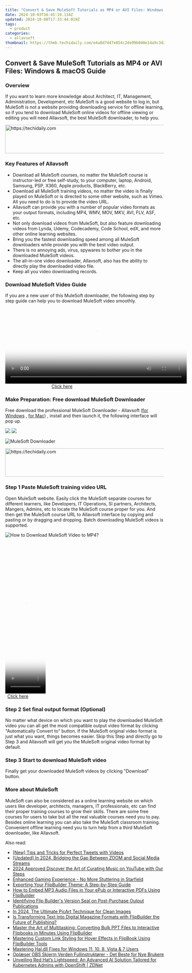 ```yaml
---
title: "Convert & Save MuleSoft Tutorials as MP4 or AVI Files: Windows & macOS Guide"
date: 2024-10-03T16:45:19.134Z
updated: 2024-10-08T17:33:44.019Z
tags:
  - product
categories:
  - allavsoft
thumbnail: https://thmb.techidaily.com/e4a8d7447e854c2de99b048e14a9c3d2b9315b35b4cc07b6ffa3d376da485f27.jpg
---
```


## Convert & Save MuleSoft Tutorials as MP4 or AVI Files: Windows & macOS Guide

### Overview

If you want to learn more knowledge about Architect, IT, Management, Administration, Development, etc MuleSoft is a good website to log in, but MuleSoft is not a website providing downloading service for offline learning, so if you tend to download MuleSoft online videos for offline viewing or editing you will need Allavsoft, the best MuleSoft downloader, to help you.

<!-- affiliate ads begin -->
<a href="https://ephamedtechinc.pxf.io/c/5597632/2130528/26400" target="_top" id="2130528">
  <img src="//a.impactradius-go.com/display-ad/26400-2130528" border="0" alt="https://techidaily.com" width="728" height="90"/>
</a>
<img height="0" width="0" src="https://ephamedtechinc.pxf.io/i/5597632/2130528/26400" style="position:absolute;visibility:hidden;" border="0" />
<!-- affiliate ads end -->

### Key Features of Allavsoft

* Download all MuleSoft courses, no matter the MuleSoft course is instructor-led or free self-study, to your computer, laptop, Android, Samsung, PSP, X360, Apple products, BlackBerry, etc.
* Download all MuleSoft training videos, no matter the video is finally played on MuleSoft or is directed to some other website, such as Vimeo. All you need to do is to provide the video URL.
* Allavsoft can provide you with a number of popular video formats as your output formats, including MP4, WMV, MOV, MKV, AVI, FLV, ASF, etc.
* Not only download videos from MuleSoft, but also feature downloading videos from Lynda, Udemy, Codecademy, Code School, edX, and more other online learning websites.
* Bring you the fastest downloading speed among all MuleSoft downloaders while provide you with the best video output.
* There is no annoying ads, virus, spywares to bother you in the downloaded MuleSoft videos.
* The all-in-one video downloader, Allavsoft, also has the ability to directly play the downloaded video file.
* Keep all you video downloading records.

### Download MuleSoft Video Guide

If you are a new user of this MuleSoft downloader, the following step by step guide can help you to download MuleSoft video smoothly.

<!-- affiliate ads begin -->
<span id="1993645">
					<video width="576" height="240" style="cursor:pointer"
           poster="//a.impactradius-go.com/display-clicktoplayimage/1993645.png"
           onclick="if(!this.playClicked){this.play();this.setAttribute('controls',true);this.playClicked=true;}">
	   <source src="//a.impactradius-go.com/display-ad/22993-1993645">
	   <img src="//a.impactradius-go.com/display-clicktoplayimage/1993645.png" style="border: none; height: 100%; width: 100%; object-fit: contain">
	</video>
	<div style="width:360px;text-align:center"><a href="javascript:window.open(decodeURIComponent('https%3A%2F%2Fhomestyler.sjv.io%2Fc%2F5597632%2F1993645%2F22993'), '_blank');void(0);">Click here</a></div>
</span>
<img height="0" width="0" src="https://imp.pxf.io/i/5597632/1993645/22993" style="position:absolute;visibility:hidden;" border="0" />
<!-- affiliate ads end -->

### Make Preparation: Free download MuleSoft Downloader

Free download the professional MuleSoft Downloader - Allavsoft ([for Windows](https://tools.techidaily.com/allavsoft/products/) , [for Mac](https://tools.techidaily.com/allavsoft/products/)) , install and then launch it, the following interface will pop up.

[![](https://www.allavsoft.com/how-to/../images/how-to/free-download-win.jpg)](https://tools.techidaily.com/allavsoft/products/) [![](https://www.allavsoft.com/how-to/../images/how-to/free-download-mac.jpg)](https://tools.techidaily.com/allavsoft/products/)

![MuleSoft Downloader](https://www.allavsoft.com/how-to/../images/allavsoft/screen-shot-600.jpg)

<!-- affiliate ads begin -->
<a href="https://appsumo.8odi.net/c/5597632/2043662/7443" target="_top" id="2043662">
  <img src="//a.impactradius-go.com/display-ad/7443-2043662" border="0" alt="https://techidaily.com" width="728" height="90"/>
</a>
<img height="0" width="0" src="https://appsumo.8odi.net/i/5597632/2043662/7443" style="position:absolute;visibility:hidden;" border="0" />
<!-- affiliate ads end -->

### Step 1 Paste MuleSoft training video URL

Open MuleSoft website. Easily click the MuleSoft separate courses for different learners, like Developers, IT Operations, SI partners, Architects, Mangers, Admins, etc to locate the MuleSoft course proper for you. And then get the MuleSoft course URL to Allavsoft interface by copying and pasting or by dragging and dropping. Batch downloading MuleSoft videos is supported.

![How to Download MuleSoft Video to MP4?](https://www.allavsoft.com/how-to/../images/how-to/download-rtmp-video/download-rtmp-video.jpg)

<!-- affiliate ads begin -->
<span id="1993654">
					<video width="128" height="480" style="cursor:pointer"
           poster="//a.impactradius-go.com/display-clicktoplayimage/1993654.png"
           onclick="if(!this.playClicked){this.play();this.setAttribute('controls',true);this.playClicked=true;}">
	   <source src="//a.impactradius-go.com/display-ad/22993-1993654">
	   <img src="//a.impactradius-go.com/display-clicktoplayimage/1993654.png" style="border: none; height: 100%; width: 100%; object-fit: contain">
	</video>
	<div style="width:80px;text-align:center"><a href="javascript:window.open(decodeURIComponent('https%3A%2F%2Fhomestyler.sjv.io%2Fc%2F5597632%2F1993654%2F22993'), '_blank');void(0);">Click here</a></div>
</span>
<img height="0" width="0" src="https://imp.pxf.io/i/5597632/1993654/22993" style="position:absolute;visibility:hidden;" border="0" />
<!-- affiliate ads end -->

### Step 2 Set final output format (Optional)

No matter what device on which you want to play the downloaded MuleSoft video you can all get the most compatible output video format by clicking "Automatically Convert to" button. If the MuleSoft original video format is just what you want, things becomes easier. Skip this Step and directly go to Step 3 and Allavsoft will get you the MuleSoft original video format by default.

### Step 3 Start to download MuleSoft video

Finally get your downloaded MuleSoft videos by clicking "Download" button.

### More about MuleSoft

MuleSoft can also be considered as a online learning website on which users like developer, architects, managers, IT professionals, etc can find their proper training courses to grow their skills. There are some free courses for users to take but all the real valuable courses need you to pay. Besides online learning you can also take the MuleSoft classroom training. Convenient offline learning need you to turn help from a third MuleSoft downloader, like Allavsoft.

<ins class="adsbygoogle"
     style="display:block"
     data-ad-format="autorelaxed"
     data-ad-client="ca-pub-7571918770474297"
     data-ad-slot="1223367746"></ins>

<ins class="adsbygoogle"
     style="display:block"
     data-ad-client="ca-pub-7571918770474297"
     data-ad-slot="8358498916"
     data-ad-format="auto"
     data-full-width-responsive="true"></ins>

<span class="atpl-alsoreadstyle">Also read:</span>
<div><ul>
<li><a href="https://twitter-videos.techidaily.com/new-tips-and-tricks-for-perfect-tweets-with-videos/"><u>[New] Tips and Tricks for Perfect Tweets with Videos</u></a></li>
<li><a href="https://vp-tips.techidaily.com/updated-in-2024-bridging-the-gap-between-zoom-and-social-media-streams/"><u>[Updated] In 2024, Bridging the Gap Between ZOOM and Social Media Streams</u></a></li>
<li><a href="https://youtube-clips.techidaily.com/2024-approved-discover-the-art-of-curating-music-on-youtube-with-our-steps/"><u>2024 Approved Discover the Art of Curating Music on YouTube with Our Steps</u></a></li>
<li><a href="https://win-solutions.techidaily.com/enhanced-gaming-experience-no-more-stuttering-in-starfield/"><u>Enhanced Gaming Experience - No More Stuttering in Starfield</u></a></li>
<li><a href="https://win-reviews.techidaily.com/exporting-your-flipbuilder-theme-a-step-by-step-guide/"><u>Exporting Your FlipBuilder Theme: A Step-by-Step Guide</u></a></li>
<li><a href="https://win-reviews.techidaily.com/how-to-embed-mp3-audio-files-in-your-epub-or-interactive-pdfs-using-flipbuilder/"><u>How to Embed MP3 Audio Files in Your ePub or Interactive PDFs Using FlipBuilder</u></a></li>
<li><a href="https://win-reviews.techidaily.com/identifying-flip-builders-version-seal-on-post-purchase-output-publications/"><u>Identifying Flip Builder's Version Seal on Post-Purchase Output Publications</u></a></li>
<li><a href="https://some-guidance.techidaily.com/in-2024-the-ultimate-picart-technique-for-clean-images/"><u>In 2024, The Ultimate PicArt Technique for Clean Images</u></a></li>
<li><a href="https://win-reviews.techidaily.com/is-transforming-text-into-digital-magazine-formats-with-flipbuilder-the-future-of-publishing/"><u>Is Transforming Text Into Digital Magazine Formats with FlipBuilder the Future of Publishing?</u></a></li>
<li><a href="https://win-reviews.techidaily.com/master-the-art-of-multitasking-converting-bulk-ppt-files-to-interactive-flipbooks-in-minutes-using-flipbuilder/"><u>Master the Art of Multitasking: Converting Bulk PPT Files to Interactive Flipbooks in Minutes Using FlipBuilder</u></a></li>
<li><a href="https://win-reviews.techidaily.com/mastering-custom-link-styling-for-hover-effects-in-flipbook-using-flipbuilder-tools/"><u>Mastering Custom Link Styling for Hover Effects in FlipBook Using FlipBuilder Tools</u></a></li>
<li><a href="https://tech-renaissance.techidaily.com/mastering-haldll-fixes-for-windows-11-10-8-vista-and-7-users/"><u>Mastering Hal.dll Fixes for Windows 11, 10, 8, Vista & 7 Users</u></a></li>
<li><a href="https://win-solutions.techidaily.com/oplaeser-obs-skjerm-verden-fullinstruktorer-det-beste-for-nye-brukere/"><u>Oplæser OBS Skjerm Verden Fullinstruktører - Det Beste for Nye Brukere</u></a></li>
<li><a href="https://app-tips.techidaily.com/unveiling-red-hats-lightspeed-an-advanced-ai-solution-tailored-for-kubernetes-admins-with-openshift-zdnet/"><u>Unveiling Red Hat’s Lightspeed: An Advanced AI Solution Tailored for Kubernetes Admins with OpenShift | ZDNet</u></a></li>
</ul></div>

